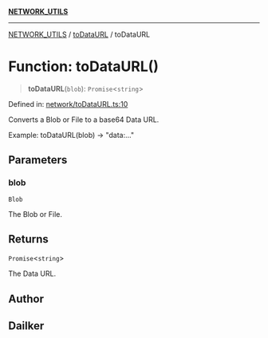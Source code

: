 [**NETWORK_UTILS**](../../README.md)

***

[NETWORK_UTILS](../../README.md) / [toDataURL](../README.md) / toDataURL

# Function: toDataURL()

> **toDataURL**(`blob`): `Promise`\<`string`\>

Defined in: [network/toDataURL.ts:10](https://github.com/dailker/everyutil/blob/26e2bb73429918cf0d08899e9efd90b82a42c92e/src/network/toDataURL.ts#L10)

Converts a Blob or File to a base64 Data URL.

Example: toDataURL(blob) → "data:..."

## Parameters

### blob

`Blob`

The Blob or File.

## Returns

`Promise`\<`string`\>

The Data URL.

## Author

## Dailker
